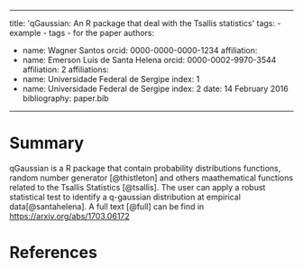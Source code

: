 ---
  title: 'qGaussian: An R package that deal with the Tsallis statistics'
  tags:
    - example
    - tags
    - for the paper
  authors:
   - name: Wagner Santos
     orcid: 0000-0000-0000-1234
     affiliation: 
   - name: Emerson Luis de Santa Helena
     orcid: 0000-0002-9970-3544
     affiliation: 2
  affiliations:
   - name: Universidade Federal de Sergipe
     index: 1
   - name: Universidade Federal de Sergipe
     index: 2
  date: 14 February 2016
  bibliography: paper.bib
  ---

  # Summary

  qGaussian is a R package that contain probability distributions functions, random number
  generator [@thistleton] and others maathematical functions related to the Tsallis Statistics [@tsallis]. 
  The user can apply a robust statistical test to identify a q-gaussian distribution at empirical data[@santahelena]. 
  A full text [@full] can be find in https://arxiv.org/abs/1703.06172
  

  # References
 
